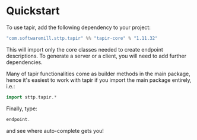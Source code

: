 # Quickstart

To use tapir, add the following dependency to your project:

```scala
"com.softwaremill.sttp.tapir" %% "tapir-core" % "1.11.32"
```

This will import only the core classes needed to create endpoint descriptions. To generate a server or a client, you
will need to add further dependencies.

Many of tapir functionalities come as builder methods in the main package, hence it's easiest to work with tapir if 
you import the main package entirely, i.e.:

```scala
import sttp.tapir.*
```

Finally, type:

```scala
endpoint.
```

and see where auto-complete gets you!

